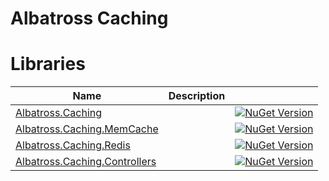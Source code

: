# Albatross Caching

# Libraries
|Name|Description||
|-|-|-|
|[Albatross.Caching](./Albatross.Caching/)||[![NuGet Version](https://img.shields.io/nuget/v/Albatross.Caching)](https://www.nuget.org/packages/Albatross.Caching)|
|[Albatross.Caching.MemCache](./Albatross.Caching.MemCache/)||[![NuGet Version](https://img.shields.io/nuget/v/Albatross.Caching.MemCache)](https://www.nuget.org/packages/Albatross.Caching.MemCache)|
|[Albatross.Caching.Redis](./Albatross.Caching.Redis/)||[![NuGet Version](https://img.shields.io/nuget/v/Albatross.Caching.Redis)](https://www.nuget.org/packages/Albatross.Caching.Redis)|
|[Albatross.Caching.Controllers](./Albatross.Caching.Controllers/)||[![NuGet Version](https://img.shields.io/nuget/v/Albatross.Caching.Controllers)](https://www.nuget.org/packages/Albatross.Caching.Controllers)|
